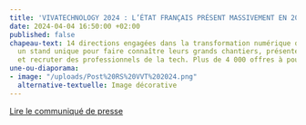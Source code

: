 ```yaml
---
title: 'VIVATECHNOLOGY 2024 : L’ÉTAT FRANÇAIS PRÉSENT MASSIVEMENT EN 2024'
date: 2024-04-04 16:50:00 +02:00
published: false
chapeau-text: 14 directions engagées dans la transformation numérique de l’État sur
  un stand unique pour faire connaître leurs grands chantiers, présenter leurs offres
  et recruter des professionnels de la tech. Plus de 4 000 offres à pourvoir.
une-ou-diaporama:
- image: "/uploads/Post%20RS%20VVT%202024.png"
  alternative-textuelle: Image décorative
---
```


<div class="lien-important"><p><a href="https://www.numerique.gouv.fr/espace-presse/choisir-le-service-public-2024-plus-4-000-offres-a-pourvoir-dans-le-numerique/">Lire le communiqué de presse</a></p></div>